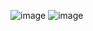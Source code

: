![image](https://github.com/user-attachments/assets/8dac4255-6857-4adf-a853-3ec72a9f3f78)
![image](https://github.com/user-attachments/assets/d5d3b6c1-b9a4-4086-a041-a453a992a1c4)
